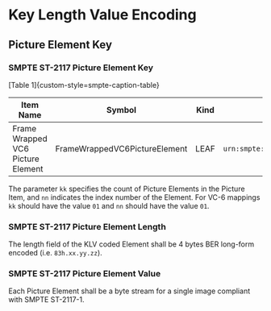 # Key Length Value Encoding

## Picture Element Key

### SMPTE ST-2117 Picture Element Key

[Table 1]{custom-style=smpte-caption-table}

| Item Name                         | Symbol                        | Kind | Item UL
|-----------------------------------|-------------------------------|------|---------------------------------------------------
| Frame Wrapped VC6 Picture Element | FrameWrappedVC6PictureElement | LEAF | `urn:smpte:ul:060E2B34.01020101.0D010301.15kk05nn`

The parameter `kk` specifies the count of Picture Elements in the Picture Item, and `nn` indicates the index number of the Element.
For VC-6 mappings `kk` should have the value `01` and `nn` should have the value `01`.

### SMPTE ST-2117 Picture Element Length

The length field of the KLV coded Element shall be 4 bytes BER long-form encoded (i.e. `83h.xx.yy.zz`).

### SMPTE ST-2117 Picture Element Value

Each Picture Element shall be a byte stream for a single image compliant with SMPTE ST-2117-1.
